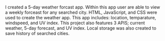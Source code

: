 I created a 5-day weather forcast app. Within this app user are able to view a weekly forceast for any searched city. HTML, JavaScript, and CSS were used to create the weather app. This app includes: location, temparature, windspeed, and UV index.
This project also features 3 APIS; current weather, 5-day forecast, and UV index. Local storage was also created to save history of searched cities. 